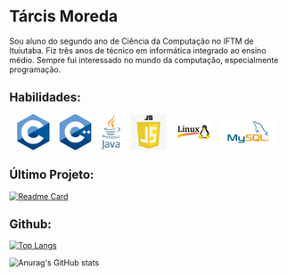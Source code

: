 # Tárcis Moreda

Sou aluno do segundo ano de Ciência da Computação no IFTM de Ituiutaba. Fiz três anos de técnico em informática integrado ao ensino médio. Sempre fui interessado no mundo da computação, especialmente programação.

## Habilidades:

&emsp;<img height="64" src="Images/C.png"/>
&emsp;<img height="64" src="Images/C++.png"/>
&emsp;<img height="64" src="Images/Java.png"/>
&emsp;<img height="64" src="Images/JS.png"/>
&emsp;<img height="64" src="Images/Linux.png"/>
&emsp;<img height="64" src="Images/MySQL.png"/>

## Último Projeto:

[![Readme Card](https://github-readme-stats.vercel.app/api/pin/?username=TarcisMoreda&repo=OdeCpp&theme=tokyonight&locale=pt-br&hide_border=false)](https://github.com/TarcisMoreda/Game-Of-Life-Raylib)

## Github:

[![Top Langs](https://github-readme-stats.vercel.app/api/top-langs/?username=TarcisMoreda&theme=tokyonight&locale=pt-br&hide_border=false)](https://github.com/TarcisMoreda)

![Anurag's GitHub stats](https://github-readme-stats.vercel.app/api?username=TarcisMoreda&theme=tokyonight&locale=pt-br&hide_border=false)
